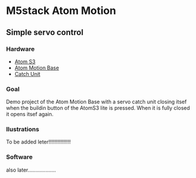 # M5stack Atom Motion
## Simple servo control
### Hardware
* [Atom S3](https://docs.m5stack.com/en/core/AtomS3%20Lite)
* [Atom Motion Base](https://shop.m5stack.com/products/atomic-motion-base-stm32f030)
* [Catch Unit](https://shop.m5stack.com/products/catch-unit)

### Goal
Demo project of the Atom Motion Base with a servo catch unit closing itsef when the buildin button of the AtomS3 lite is pressed. When it is fully closed it opens itsef again.

### Ilustrations
To be added leter!!!!!!!!!!!!!!!

### Software
also later...................